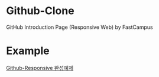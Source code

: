 # Github-Clone
GitHub Introduction Page (Responsive Web) by FastCampus

# Example
<a href="https://pillowcoder.github.io/Github-Responsive-fastcamp/">Github-Responsive 완성예제
